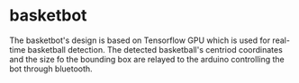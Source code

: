 # basketbot
The basketbot's design is based on Tensorflow GPU which is used for real-time basketball detection. The detected basketball's centriod coordinates and the size fo the bounding box are relayed to the arduino controlling the bot through bluetooth.
